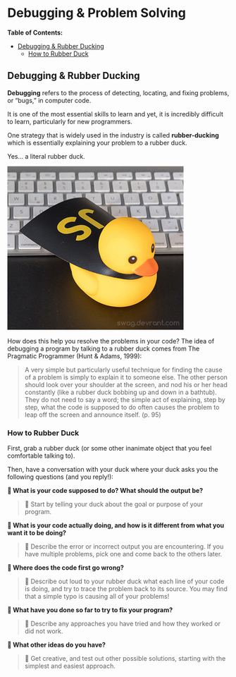 # Debugging & Problem Solving

**Table of Contents:**
- [Debugging \& Rubber Ducking](#debugging--rubber-ducking)
  - [How to Rubber Duck](#how-to-rubber-duck)


## Debugging & Rubber Ducking

**Debugging** refers to the process of detecting, locating, and fixing problems, or “bugs,” in computer code. 

It is one of the most essential skills to learn and yet, it is incredibly difficult to learn, particularly for new programmers. 

One strategy that is widely used in the industry is called **rubber-ducking** which is essentially explaining your problem to a rubber duck.

Yes... a literal rubber duck.

![a rubber duck](img/rubber-duck.png)

How does this help you resolve the problems in your code? The idea of debugging a program by talking to a rubber duck comes from The Pragmatic Programmer (Hunt & Adams, 1999):

> A very simple but particularly useful technique for finding the cause of a problem is simply to explain it to someone else. The other person should look over your shoulder at the screen, and nod his or her head constantly (like a rubber duck bobbing up and down in a bathtub). They do not need to say a word; the simple act of explaining, step by step, what the code is supposed to do often causes the problem to leap off the screen and announce itself. (p. 95)

### How to Rubber Duck

First, grab a rubber duck (or some other inanimate object that you feel comfortable talking to).

Then, have a conversation with your duck where your duck asks you the following questions (and you reply!):


**🦆 What is your code supposed to do? What should the output be?**

> 💬 Start by telling your duck about the goal or purpose of your program.

**🦆 What is your code actually doing, and how is it different from what you want it to be doing?**

> 💬 Describe the error or incorrect output you are encountering. If you have multiple problems, pick one and come back to the others later.

**🦆 Where does the code first go wrong?**

> 💬 Describe out loud to your rubber duck what each line of your code is doing, and try to trace the problem back to its source. You may find that a simple typo is causing all of your problems!

**🦆 What have you done so far to try to fix your program?**

> 💬 Describe any approaches you have tried and how they worked or did not work.

**🦆 What other ideas do you have?**

> 💬 Get creative, and test out other possible solutions, starting with the simplest and easiest approach.